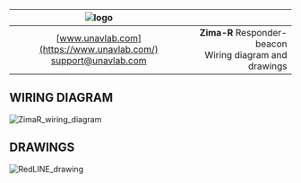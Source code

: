| ![logo](https://ucnl.github.io/documentation/sm_logo.png) |  |
| :---: | ---: |
| [www.unavlab.com](https://www.unavlab.com/) <br/> [support@unavlab.com](mailto:support@unavlab.com) | **Zima-R** Responder-beacon <br/> Wiring diagram and drawings |

## WIRING DIAGRAM

![ZimaR_wiring_diagram](https://ucnl.github.io/documentation/ZimaR_wiring_diagram_en.png)

<div style="page-break-after: always;"></div>

## DRAWINGS

![RedLINE_drawing](https://ucnl.github.io/documentation/ZimaR_drawings.png)

<div style="page-break-after: always;"></div>

